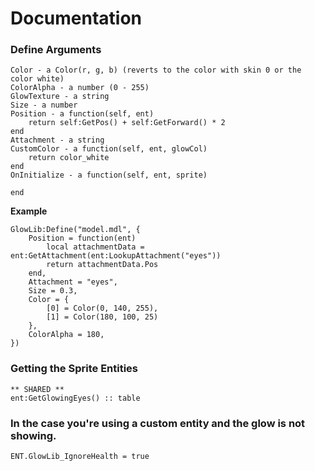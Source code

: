 # Documentation
### Define Arguments
```
Color - a Color(r, g, b) (reverts to the color with skin 0 or the color white)
ColorAlpha - a number (0 - 255)
GlowTexture - a string
Size - a number
Position - a function(self, ent)
    return self:GetPos() + self:GetForward() * 2
end
Attachment - a string
CustomColor - a function(self, ent, glowCol)
    return color_white
end
OnInitialize - a function(self, ent, sprite)

end
```

**Example**
```
GlowLib:Define("model.mdl", {
    Position = function(ent)
        local attachmentData = ent:GetAttachment(ent:LookupAttachment("eyes"))
        return attachmentData.Pos
    end,
    Attachment = "eyes",
    Size = 0.3,
    Color = {
        [0] = Color(0, 140, 255),
        [1] = Color(180, 100, 25)
    },
    ColorAlpha = 180,
})
```
### Getting the Sprite Entities
```
** SHARED **
ent:GetGlowingEyes() :: table
```
### In the case you're using a custom entity and the glow is not showing.
```
ENT.GlowLib_IgnoreHealth = true
```
